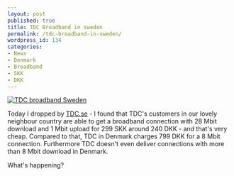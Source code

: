 ```yaml
---
layout: post
published: true
title: TDC Broadband in sweden
permalink: /tdc-broadband-in-sweden/
wordpress_id: 134
categories:
- News
- Denmark
- Broadband
- SKK
- DKK
---
```



<a href='http://lh3.ggpht.com/-MiZE7sI53_E/UVl8hpKXrdI/AAAAAAAAFeM/BYBoN3FBRAw/tdc-broadband-se.jpg'><img src='http://lh4.ggpht.com/-YcYSArJMQGI/UVl8gixADLI/AAAAAAAAFeE/utqyfHtMxgs/thumb-tdc-broadband-se.jpg' alt='TDC broadband Sweden' /></a>

Today I dropped by <a href="http://tdc.se/">TDC.se</a> - I found that TDC's customers in our lovely neighbour country are able to get a broadband connection with 28 Mbit download and 1 Mbit upload for 299 SKK around 240 DKK - and that's very cheap. Compared to that, TDC in Denmark charges 799 DKK for a 8 Mbit connection. Furthermore TDC doesn't even deliver connections with more than 8 Mbit download in Denmark.

What's happening?
